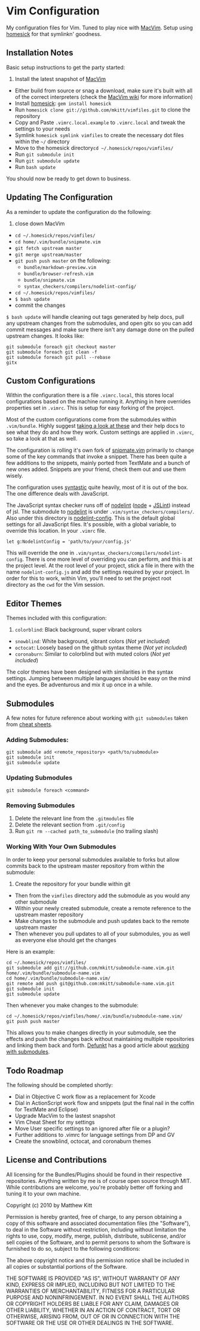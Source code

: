 # Vim Configuration

My configuration files for Vim. Tuned to play nice with [MacVim][macvim]. Setup using [homesick][homesick] for that symlinkn' goodness.


## Installation Notes

Basic setup instructions to get the party started:

1. Install the latest snapshot of [MacVim][macvim]
- Either build from source or snag a download, make sure it's built with all of the correct interpreters (check the [MacVim wiki][mvim-wiki] for more information)
- Install [homesick][homesick]: `gem install homesick`
- Run `homesick clone git://github.com/mkitt/vimfiles.git` to clone the repository
- Copy and Paste `.vimrc.local.example` to `.vimrc.local` and tweak the settings to your needs
- Symlink `homesick symlink vimfiles` to create the necessary dot files within the `~/` directory
- Move to the homesick directory`cd ~/.homesick/repos/vimfiles/`
- Run `git submodule init`
- Run `git submodule update`
- Run `bash update`

You should now be ready to get down to business.


## Updating The Configuration

As a reminder to update the configuration do the following:

1. close down MacVim
- `cd ~/.homesick/repos/vimfiles/`
- `cd home/.vim/bundle/snipmate.vim`
- `git fetch upstream master`
- `git merge upstream/master`
- `git push push master` on the following:
  - `bundle/markdown-preview.vim`
  - `bundle/browser-refresh.vim`
  - `bundle/snipmate.vim`
  - `syntax_checkers/compilers/nodelint-config/`
- `cd ~/.homesick/repos/vimfiles/`
- `$ bash update`
- commit the changes

`$ bash update` will handle cleaning out tags generated by help docs, pull any upstream changes from the submodules, and open gitx so you can add commit messages and make sure there isn't any damage done on the pulled upstream changes. It looks like:

    git submodule foreach git checkout master
    git submodule foreach git clean -f
    git submodule foreach git pull --rebase
    gitx


## Custom Configurations

Within the configuration there is a file `.vimrc.local`, this stores local configurations based on the machine running it. Anything in here overrides properties set in `.vimrc`. This is setup for easy forking of the project.

Most of the custom configurations come from the submodules within `.vim/bundle`. Highly suggest [taking a look at these][bundles] and their help docs to see what they do and how they work. Custom settings are applied in `.vimrc`, so take a look at that as well.

The configuration is rolling it's own fork of [snipmate.vim][snipmate] primarily to change some of the key commands that invoke a snippet. There has been quite a few additions to the snippets, mainly ported from TextMate and a bunch of new ones added. Snippets are your friend, check them out and use them wisely.

The configuration uses [syntastic][syntastic] quite heavily, most of it is out of the box. The one difference deals with JavaScript. 

The JavaScript syntax checker runs off of [nodelint][nodelint] ([node][node] + [JSLint][jslint]) instead of jsl. The submodule to [nodelint][nodelint] is under `.vim/syntax_checkers/compilers/`. Also under this directory is [nodelint-config][nodelint-config]. This is the default global settings for all JavaScript files. It's possible, with a global variable, to override this location. In your `.vimrc` file.

`let g:NodelintConfig = 'path/to/your/config.js'` 

This will override the one in `.vim/syntax_checkers/compilers/nodelint-config`. There is one more level of overriding you can perform, and this is at the project level. At the root level of your project, stick a file in there with the name `nodelint-config.js` and add the settings required by your project. In order for this to work, within Vim, you'll need to set the project root directory as the `cwd` for the Vim session.


## Editor Themes

Themes included with this configuration:

1. `colorblind`: Black background, super vibrant colors
- `snowblind`: White background, vibrant colors (*Not yet included*)
- `octocat`: Loosely based on the github syntax theme (*Not yet included*)
- `coronaburn`: Similar to colorblind but with muted colors (*Not yet included*)

The color themes have been designed with similarities in the syntax settings. Jumping between multiple languages should be easy on the mind and the eyes. Be adventurous and mix it up once in a while.


## Submodules 

A few notes for future reference about working with `git submodules` taken from [cheat sheets][cheat-sheets].


### Adding Submodules: 

    git submodule add <remote_repository> <path/to/submodule>
    git submodule init
    git submodule update


### Updating Submodules 

    git submodule foreach <command>


### Removing Submodules 

   1. Delete the relevant line from the `.gitmodules` file
   2. Delete the relevant section from `.git/config`
   3. Run `git rm --cached path_to_submodule` (no trailing slash)


### Working With Your Own Submodules

In order to keep your personal submodules available to forks but allow commits back to the upstream master repository from within the submodule:

1. Create the repository for your bundle within git
-  Then from the `vimfiles` directory add the submodule as you would any other submodule
-  Within your newly created submodule, create a remote reference to the upstream master repository
-  Make changes to the submodule and push updates back to the remote upstream master
-  Then whenever you pull updates to all of your submodules, you as well as everyone else should get the changes

Here is an example:
  
    cd ~/.homesick/repos/vimfiles/
    git submodule add git://github.com/mkitt/submodule-name.vim.git home/.vim/bundle/submodule-name.vim
    cd home/.vim/bundle/submodule-name.vim/
    git remote add push git@github.com:mkitt/submodule-name.vim.git
    git submodule init
    git submodule update

Then whenever you make changes to the submodule:

    cd ~/.homesick/repos/vimfiles/home/.vim/bundle/submodule-name.vim/
    git push push master

This allows you to make changes directly in your submodule, see the effects and push the changes back without maintaining multiple repositories and linking them back and forth. [Defunkt][defunkt] has a good article about [working with submodules][defunkt-subs].


## Todo Roadmap

The following should be completed shortly:

- Dial in Objective C work flow as a replacement for Xcode
- Dial in ActionScript work flow and snippets (put the final nail in the coffin for TextMate and Eclipse)
- Upgrade MacVim to the lastest snapshot
- Vim Cheat Sheet for my settings
- Move User specific settings to an ignored after file or a plugin?
- Further additions to .vimrc for language settings from DP and GV
- Create the snowblind, octocat, and coronaburn themes


## License and Contributions 

All licensing for the Bundles/Plugins should be found in their respective repositories. Anything written by me is of course open source through MIT. While contributions are welcome, you're probably better off forking and tuning it to your own machine.

Copyright (c) 2010 by Matthew Kitt

Permission is hereby granted, free of charge, to any person 
obtaining a copy of this software and associated documentation 
files (the "Software"), to deal in the Software without 
restriction, including without limitation the rights to use, 
copy, modify, merge, publish, distribute, sublicense, and/or sell 
copies of the Software, and to permit persons to whom the 
Software is furnished to do so, subject to the following 
conditions:

The above copyright notice and this permission notice shall be 
included in all copies or substantial portions of the Software.

THE SOFTWARE IS PROVIDED "AS IS", WITHOUT WARRANTY OF ANY KIND, 
EXPRESS OR IMPLIED, INCLUDING BUT NOT LIMITED TO THE WARRANTIES 
OF MERCHANTABILITY, FITNESS FOR A PARTICULAR PURPOSE AND 
NONINFRINGEMENT. IN NO EVENT SHALL THE AUTHORS OR COPYRIGHT 
HOLDERS BE LIABLE FOR ANY CLAIM, DAMAGES OR OTHER LIABILITY, 
WHETHER IN AN ACTION OF CONTRACT, TORT OR OTHERWISE, ARISING 
FROM, OUT OF OR IN CONNECTION WITH THE SOFTWARE OR THE USE OR 
OTHER DEALINGS IN THE SOFTWARE.

[macvim]: http://github.com/b4winckler/macvim
[mvim-wiki]: http://github.com/b4winckler/macvim/wiki
[homesick]: http://github.com/technicalpickles/homesick
[snipmate]: http://github.com/mkitt/snipmate.vim
[syntastic]: http://github.com/scrooloose/syntastic
[node]: http://nodejs.org/
[jslint]: http://www.jslint.com/lint.html
[nodelint]: http://github.com/tav/nodelint
[nodelint-config]: http://github.com/mkitt/nodelint-config
[bundles]: http://github.com/mkitt/vimfiles/tree/master/home/.vim/bundle/
[cheat-sheets]: http://cheat.errtheblog.com/s/git
[defunkt]: http://github.com/defunkt
[defunkt-subs]: http://github.com/guides/developing-with-submodules
